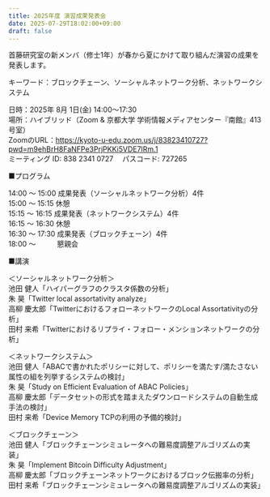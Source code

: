 ```yaml
---
title: 2025年度 演習成果発表会
date: 2025-07-29T18:02:00+09:00
draft: false
---
```

首藤研究室の新メンバ（修士1年）が春から夏にかけて取り組んだ演習の成果を発表します。

キーワード：ブロックチェーン、ソーシャルネットワーク分析、ネットワークシステム

日時：2025年 8月 1日(金) 14:00～17:30  
場所：ハイブリッド（Zoom & 京都大学 学術情報メディアセンター『南館』413号室）  
ZoomのURL：https://kyoto-u-edu.zoom.us/j/83823410727?pwd=m9ehBrH8FaNFPe3PrjPKKi5VDE7IRm.1  
ミーティング ID: 838 2341 0727
　パスコード: 727265

■プログラム

14:00 ～ 15:00 成果発表（ソーシャルネットワーク分析）4件  
15:00 ～ 15:15 休憩  
15:15 ～ 16:15 成果発表（ネットワークシステム）4件  
16:15 ～ 16:30 休憩  
16:30 ～ 17:30 成果発表（ブロックチェーン）4件  
18:00 ～　　　懇親会

■講演

＜ソーシャルネットワーク分析＞  
池田 健人「ハイパーグラフのクラスタ係数の分析」  
朱 昊「Twitter local assortativity analyze」  
高柳 慶太郎「TwitterにおけるフォローネットワークのLocal Assortativityの分析」  
田村 来希「Twitterにおけるリプライ・フォロー・メンションネットワークの分析」  

＜ネットワークシステム＞  
池田 健人「ABACで書かれたポリシーに対して、ポリシーを満たす/満たさない属性の組を列挙するシステムの検討」  
朱 昊「Study on Efficient Evaluation of ABAC Policies」  
高柳 慶太郎「データセットの形式を踏まえたダウンロードシステムの自動生成手法の検討」  
田村 来希「Device Memory TCPの利用の予備的検討」  

＜ブロックチェーン＞  
池田 健人「ブロックチェーンシミュレータへの難易度調整アルゴリズムの実装」  
朱 昊「Implement Bitcoin Difficulty Adjustment」  
高柳 慶太郎「ブロックチェーンネットワークにおけるブロック伝搬率の分析」  
田村 来希「ブロックチェーンシミュレータへの難易度調整アルゴリズムの実装」  
